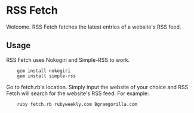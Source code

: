 # RSS Fetch
Welcome. RSS Fetch fetches the latest entries of a website's RSS feed.

## Usage
RSS Fetch uses Nokogiri and Simple-RSS to work. 

		gem install nokogiri
		gem install simple-rss

Go to fetch.rb's location. Simply input the website of your choice and RSS Fetch will search for the website's RSS feed. For example:

		ruby fetch.rb rubyweekly.com 8gramgorilla.com
	